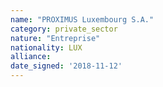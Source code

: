 ```yaml
---
name: "PROXIMUS Luxembourg S.A."
category: private_sector
nature: "Entreprise"
nationality: LUX
alliance: 
date_signed: '2018-11-12'
---
```

    
